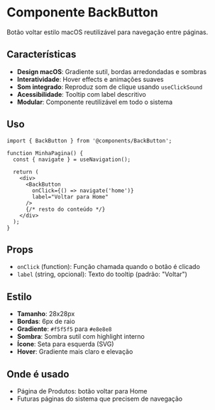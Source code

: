 # Componente BackButton

Botão voltar estilo macOS reutilizável para navegação entre páginas.

## Características

- **Design macOS**: Gradiente sutil, bordas arredondadas e sombras
- **Interatividade**: Hover effects e animações suaves
- **Som integrado**: Reproduz som de clique usando `useClickSound`
- **Acessibilidade**: Tooltip com label descritivo
- **Modular**: Componente reutilizável em todo o sistema

## Uso

```tsx
import { BackButton } from '@components/BackButton';

function MinhaPagina() {
  const { navigate } = useNavigation();

  return (
    <div>
      <BackButton 
        onClick={() => navigate('home')} 
        label="Voltar para Home" 
      />
      {/* resto do conteúdo */}
    </div>
  );
}
```

## Props

- `onClick` (function): Função chamada quando o botão é clicado
- `label` (string, opcional): Texto do tooltip (padrão: "Voltar")

## Estilo

- **Tamanho**: 28x28px
- **Bordas**: 6px de raio
- **Gradiente**: `#f5f5f5` para `#e8e8e8`
- **Sombra**: Sombra sutil com highlight interno
- **Ícone**: Seta para esquerda (SVG)
- **Hover**: Gradiente mais claro e elevação

## Onde é usado

- Página de Produtos: botão voltar para Home
- Futuras páginas do sistema que precisem de navegação

